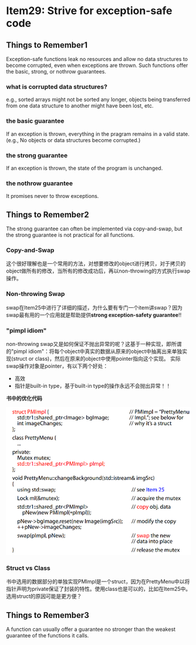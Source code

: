 # Item29: Strive for exception-safe code

## Things to Remember1
Exception-safe functions leak no resources and allow no data structures to become corrupted, even when exceptions are thrown. Such
functions offer the basic, strong, or nothrow guarantees.

### what is corrupted data structures?
e.g., sorted arrays might not be sorted any longer, objects being transferred from one data structure to another
might have been lost, etc.

### the basic guarantee
If an exception is thrown, everything in the pragram remains in a valid state. (e.g., No objects or data structures become corrupted.) 

### the strong guarantee
If an exception is thrown, the state of the program is unchanged.

### the nothrow guarantee
It promises never to throw exceptions.

## Things to Remember2
The strong guarantee can often be implemented via copy-and-swap, but the strong guarantee is not practical for all functions.

### Copy-and-Swap
这个很好理解也是一个常用的方法，对想要修改的object进行拷贝，对于拷贝的object做所有的修改，当所有的修改成功后，再以non-throwing的方式执行swap操作。

### Non-throwing Swap
swap在Item25中进行了详细的描述，为什么要有专门一个item讲swap？因为swap最有用的一个应用就是帮助提供**strong exception-safety guarantee**!!

### "pimpl idiom"
non-throwing swap又是如何保证不抛出异常的呢？这基于一种实现，即所谓的"pimpl idiom"：将每个object中真实的数据从原来的object中抽离出来单独实现(struct or class)，然后在原来的object中使用pointer指向这个实现。
实际swap操作对象是pointer，有以下两个好处：
* 高效
* 指针是built-in type，基于built-in type的操作永远不会抛出异常！！


**书中的优化代码**

![优化的代码截图](images/code-snippet.png)

### Struct vs Class
书中选用的数据部分的单独实现PMImpl是一个struct，因为在PrettyMenu中以将指针声明为private保证了封装的特性。使用class也是可以的，比如在Item25中。选用struct的原因可能是更方便？

## Things to Remember3
A function can usually offer a guarantee no stronger than the weakest guarantee of the functions it calls.